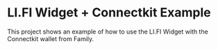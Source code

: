 # LI.FI Widget + Connectkit Example
This project shows an example of how to use the LI.FI Widget with the Connectkit wallet from Family.